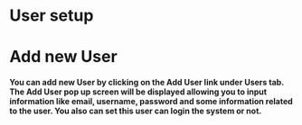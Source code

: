 # User setup

# Add new User
#### You can add new User by clicking on the Add User link under Users tab. The Add User pop up screen will be displayed allowing you to input information like email, username, password and some information related to the user. You also can set this user can login the system or not.
## 

##
